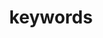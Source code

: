 ---
widget: cat_tag_cloud
headless: true  # This file represents a page section.
weight: 30
title: keywords

# Tags

content:
  count: 40
design:
  # Minimum and maximum font sizes (1.0 = 100%).
  font_size_min: 0.7
  font_size_max: 2.0
  columns: "2"
---